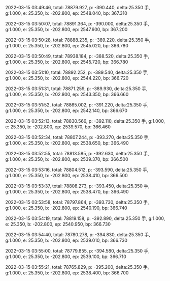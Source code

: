 2022-03-15 03:49:46, total: 78879.927, p: -390.440, delta:25.350 手, g:1.000, e: 25.350, b: -202.800, ep: 2548.040, bp: 367.310

2022-03-15 03:50:07, total: 78891.364, p: -390.000, delta:25.350 手, g:1.000, e: 25.350, b: -202.800, ep: 2547.600, bp: 367.200

2022-03-15 03:50:28, total: 78888.235, p: -389.220, delta:25.350 手, g:1.000, e: 25.350, b: -202.800, ep: 2545.020, bp: 366.780

2022-03-15 03:50:49, total: 78938.184, p: -388.520, delta:25.350 手, g:1.000, e: 25.350, b: -202.800, ep: 2545.720, bp: 366.780

2022-03-15 03:51:10, total: 78892.252, p: -389.540, delta:25.350 手, g:1.000, e: 25.350, b: -202.800, ep: 2544.220, bp: 366.720

2022-03-15 03:51:31, total: 78871.259, p: -389.930, delta:25.350 手, g:1.000, e: 25.350, b: -202.800, ep: 2543.350, bp: 366.660

2022-03-15 03:51:52, total: 78865.002, p: -391.220, delta:25.350 手, g:1.000, e: 25.350, b: -202.800, ep: 2542.140, bp: 366.670

2022-03-15 03:52:13, total: 78830.566, p: -392.110, delta:25.350 手, g:1.000, e: 25.350, b: -202.800, ep: 2539.570, bp: 366.460

2022-03-15 03:52:34, total: 78807.244, p: -393.270, delta:25.350 手, g:1.000, e: 25.350, b: -202.800, ep: 2538.650, bp: 366.490

2022-03-15 03:52:55, total: 78813.585, p: -392.630, delta:25.350 手, g:1.000, e: 25.350, b: -202.800, ep: 2539.370, bp: 366.500

2022-03-15 03:53:16, total: 78804.512, p: -393.590, delta:25.350 手, g:1.000, e: 25.350, b: -202.800, ep: 2538.410, bp: 366.500

2022-03-15 03:53:37, total: 78808.273, p: -393.450, delta:25.350 手, g:1.000, e: 25.350, b: -202.800, ep: 2538.470, bp: 366.490

2022-03-15 03:53:58, total: 78797.864, p: -393.730, delta:25.350 手, g:1.000, e: 25.350, b: -202.800, ep: 2540.190, bp: 366.740

2022-03-15 03:54:19, total: 78819.158, p: -392.890, delta:25.350 手, g:1.000, e: 25.350, b: -202.800, ep: 2540.950, bp: 366.730

2022-03-15 03:54:40, total: 78780.278, p: -394.830, delta:25.350 手, g:1.000, e: 25.350, b: -202.800, ep: 2539.010, bp: 366.730

2022-03-15 03:55:00, total: 78779.855, p: -394.580, delta:25.350 手, g:1.000, e: 25.350, b: -202.800, ep: 2539.100, bp: 366.710

2022-03-15 03:55:21, total: 78765.829, p: -395.200, delta:25.350 手, g:1.000, e: 25.350, b: -202.800, ep: 2538.400, bp: 366.700